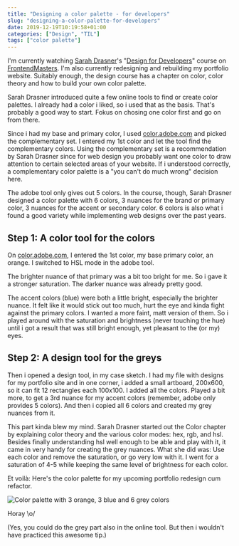 ```yaml
---
title: "Designing a color palette - for developers"
slug: "designing-a-color-palette-for-developers"
date: 2019-12-19T10:19:58+01:00
categories: ["Design", "TIL"]
tags: ["color palette"]
---
```




I'm currently watching [Sarah Drasner](https://twitter.com/sarah_edo)'s "[Design for Developers](https://frontendmasters.com/courses/design-for-developers/)" course on [FrontendMasters](https://frontendmasters.com/). I'm also currently redesigning and rebuilding my portfolio website. Suitably enough, the design course has a chapter on color, color theory and how to build your own color palette.

Sarah Drasner introduced quite a few online tools to find or create color palettes. I already had a color i liked, so i used that as the basis. That's probably a good way to start. Fokus on chosing one color first and go on from there.

Since i had my base and primary color, I used [color.adobe.com](https://color.adobe.com/) and picked the complementary set. I entered my 1st color and let the tool find the complementary colors. Using the complementary set is a recommendation by Sarah Drasner since for web design you probably want one color to draw attention to certain selected areas of your website. If i understood correctly, a complementary color palette is a "you can't do much wrong" decision here.

The adobe tool only gives out 5 colors. In the course, though, Sarah Drasner designed a color palette with 6 colors, 3 nuances for the brand or primary color, 3 nuances for the accent or secondary color. 6 colors is also what i found a good variety while implementing web designs over the past years.

## Step 1: A color tool for the colors
On [color.adobe.com](https://color.adobe.com/), I entered the 1st color, my base primary color, an orange.
I switched to HSL mode in the adobe tool.

The brighter nuance of that primary was a bit too bright for me. So i gave it a stronger saturation.
The darker nuance was already pretty good.

The accent colors (blue) were both a little bright, especially the brighter nuance. It felt like it would stick out too much, hurt the eye and kinda fight against the primary colors. I wanted a more faint, matt version of them. So i played around with the saturation and brightness (never touching the hue) until i got a result that was still bright enough, yet pleasant to the (or my) eyes.

## Step 2: A design tool for the greys
Then i opened a design tool, in my case sketch.
I had my file with designs for my portfolio site and in one corner, i added a small artboard, 200x600, so it can fit 12 rectangles each 100x100.
I added all the colors. Played a bit more, to get a 3rd nuance for my accent colors (remember, adobe only provides 5 colors). And then i copied all 6 colors and created my grey nuances from it.

This part kinda blew my mind. Sarah Drasner started out the Color chapter by explaining color theory and the various color modes: hex, rgb, and hsl. Besides finally understanding hsl well enough to be able and play with it, it came in very handy for creating the grey nuances. What she did was: Use each color and remove the saturation, or go very low with it. I went for a saturation of 4-5 while keeping the same level of brightness for each color.

Et voilà: Here's the color palette for my upcoming portfolio redesign cum refactor.

![Color palette with 3 orange, 3 blue and 6 grey colors](/images/portfolio-color-palette-2.png)

Horay \o/

(Yes, you could do the grey part also in the online tool. But then i wouldn't have practiced this awesome tip.)
